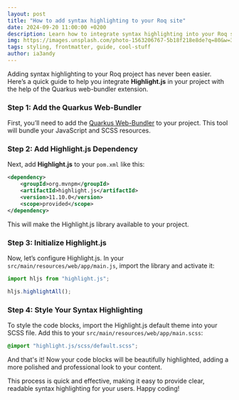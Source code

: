 ```yaml
---
layout: post
title: "How to add syntax highlighting to your Roq site"
date: 2024-09-20 11:00:00 +0200
description: Learn how to integrate syntax highlighting into your Roq site using Highlight.js and the Quarkus web-bundler extension. This guide walks you through the simple steps to add it via the pom.xml, JavaScript, and SCSS files.
img: https://images.unsplash.com/photo-1563206767-5b18f218e8de?q=80&w=3538&auto=format&fit=crop&ixlib=rb-4.0.3&ixid=M3wxMjA3fDB8MHxwaG90by1wYWdlfHx8fGVufDB8fHx8fA%3D%3D
tags: styling, frontmatter, guide, cool-stuff
author: ia3andy
---
```


Adding syntax highlighting to your Roq project has never been easier. Here’s a quick guide to help you integrate **Highlight.js** in your project with the help of the Quarkus web-bundler extension.

### Step 1: Add the Quarkus Web-Bundler

First, you’ll need to add the [Quarkus Web-Bundler](https://github.com/quarkiverse/quarkus-web-bundler) to your project. This tool will bundle your JavaScript and SCSS resources.

### Step 2: Add Highlight.js Dependency

Next, add **Highlight.js** to your `pom.xml` like this:

```xml
<dependency>
    <groupId>org.mvnpm</groupId>
    <artifactId>highlight.js</artifactId>
    <version>11.10.0</version>
    <scope>provided</scope>
</dependency>
```

This will make the Highlight.js library available to your project.

### Step 3: Initialize Highlight.js

Now, let’s configure Highlight.js. In your `src/main/resources/web/app/main.js`, import the library and activate it:

```javascript
import hljs from "highlight.js";

hljs.highlightAll();
```

### Step 4: Style Your Syntax Highlighting

To style the code blocks, import the Highlight.js default theme into your SCSS file. Add this to your `src/main/resources/web/app/main.scss`:

```scss
@import "highlight.js/scss/default.scss";
```

And that's it! Now your code blocks will be beautifully highlighted, adding a more polished and professional look to your content.

This process is quick and effective, making it easy to provide clear, readable syntax highlighting for your users. Happy coding!
